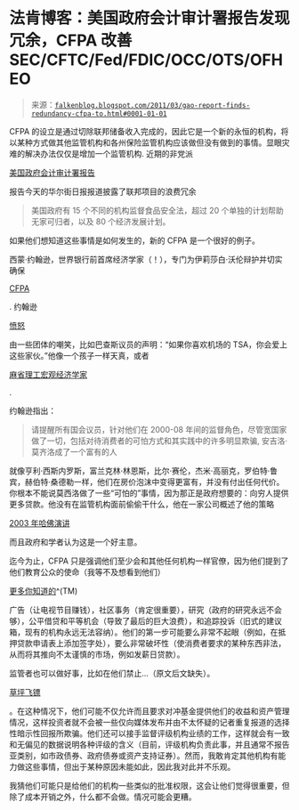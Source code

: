 <!--yml

类别：未分类

日期：2024 年 05 月 12 日 21 时 06 分 54 秒

-->

# 法肯博客：美国政府会计审计署报告发现冗余，CFPA 改善 SEC/CFTC/Fed/FDIC/OCC/OTS/OFHEO

> 来源：[`falkenblog.blogspot.com/2011/03/gao-report-finds-redundancy-cfpa-to.html#0001-01-01`](http://falkenblog.blogspot.com/2011/03/gao-report-finds-redundancy-cfpa-to.html#0001-01-01)

CFPA 的设立是通过切除联邦储备收入完成的，因此它是一个新的永恒的机构，将以某种方式做其他监管机构和各州保险监管机构应该做但没有做到的事情。显眼灾难的解决办法仅仅是增加一个监管机构. 近期的非党派

[美国政府会计审计署报告](http://online.wsj.com/article/SB10001424052748703749504576172942399165436.html?mod=WSJ_hp_LEFTTopStories)

报告今天的华尔街日报报道披露了联邦项目的浪费冗余

> 美国政府有 15 个不同的机构监督食品安全法，超过 20 个单独的计划帮助无家可归者，以及 80 个经济发展计划。

如果他们想知道这些事情是如何发生的，新的 CFPA 是一个很好的例子。

西蒙·约翰逊，世界银行前首席经济学家（！），专门为伊莉莎白·沃伦辩护并切实确保

[CFPA](http://en.wikipedia.org/wiki/Consumer_Finance_Protection_Agency#Title_X_-_Bureau_of_Consumer_Financial_Protection)

. 约翰逊

[愤怒](http://www.huffingtonpost.com/simon-johnson/post_1783_b_829013.html)

由一些团体的嘲笑，比如巴查斯议员的声明：“如果你喜欢机场的 TSA，你会爱上这些家伙。”他像一个孩子一样天真，或者

[麻省理工宏观经济学家](http://falkenblog.blogspot.com/2011/02/mit-symposium-highlights-macroeconomic.html)

.

约翰逊指出：

> 请提醒所有国会议员，针对他们在 2000-08 年间的监督角色，尽管宽国家做了一切，包括对待消费者的可怕方式和其实践中的许多明显欺骗, 安吉洛·莫齐洛成了一个富有的人

就像亨利·西斯内罗斯，富兰克林·林恩斯，比尔·赛伦，杰米·高丽克，罗伯特·鲁宾，赫伯特·桑德勒一样，他们在房价泡沫中变得更富有，并没有付出任何代价。你根本不能说莫西洛做了一些“可怕的”事情，因为那正是政府想要的：向穷人提供更多贷款。他没有在监管机构面前偷偷干什么，他在一家公司概述了他的策略

[2003 年哈佛演讲](http://falkenblog.blogspot.com/2010/09/conventional-wisdom-in-2003.html)

而且政府和学者认为这是一个好主意。

迄今为止，CFPA 只是强调他们至少会和其他任何机构一样官僚，因为他们提到了他们教育公众的使命（我等不及想看到他们）

[更多你知道的](http://www.themoreyouknow.com/)^(TM)

广告（让电视节目赚钱），社区事务（肯定很重要），研究（政府的研究永远不会够），公平借贷和平等机会（导致了最后的巨大浪费），和追踪投诉（旧式的建议箱，现有的机构永远无法容纳）。他们的第一步可能要么非常不起眼（例如，在抵押贷款申请表上添加签字处），要么非常破坏性（使消费者要求的某种东西非法，从而将其推向不太谨慎的市场，例如发薪日贷款）。

监管者也可以做好事，比如在他们禁止...（原文后文缺失）。

[草坪飞镖](http://en.wikipedia.org/wiki/Lawn_darts)

。在这种情况下，他们可能不仅允许而且要求对冲基金提供他们的收益和资产管理情况，这样投资者就不会被一些仅向媒体发布并由不太怀疑的记者重复报道的选择性暗示性回报所欺骗。他们还可以接手监督评级机构业绩的工作，这样就会有一致和无偏见的数据说明各种评级的含义（目前，评级机构负责此事，并且通常不报告亚类别，如市政债券、政府债券或资产支持证券）。然而，我敢肯定其他机构有能力做这些事情，但出于某种原因未能如此，因此我对此并不乐观。

我猜他们可能只是给他们的机构一些类似的批准权限，这会让他们觉得很重要，但除了成本开销之外，什么都不会做。情况可能会更糟。
